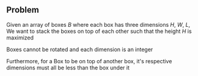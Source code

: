 ## Problem

Given an array of boxes _B_ where each box has three dimensions _H_, _W_, _L_,
We want to stack the boxes on top of each other such that the height _H_ is maximized

Boxes cannot be rotated and each dimension is an integer

Furthermore, for a Box to be on top of another box, it's respective dimensions must all
be less than the box under it